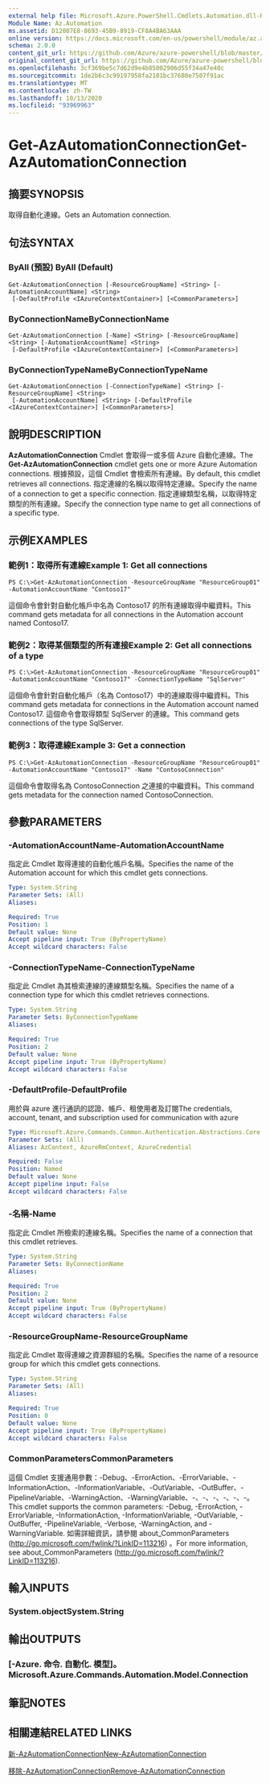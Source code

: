 ```yaml
---
external help file: Microsoft.Azure.PowerShell.Cmdlets.Automation.dll-Help.xml
Module Name: Az.Automation
ms.assetid: D12007E8-8693-45B9-8919-CF8A4BA63AAA
online version: https://docs.microsoft.com/en-us/powershell/module/az.automation/get-azautomationconnection
schema: 2.0.0
content_git_url: https://github.com/Azure/azure-powershell/blob/master/src/Automation/Automation/help/Get-AzAutomationConnection.md
original_content_git_url: https://github.com/Azure/azure-powershell/blob/master/src/Automation/Automation/help/Get-AzAutomationConnection.md
ms.openlocfilehash: 3cf369be5c7d62d9e4b85002906d55f34a47e40c
ms.sourcegitcommit: 1de2b6c3c99197958fa2101bc37680e7507f91ac
ms.translationtype: MT
ms.contentlocale: zh-TW
ms.lasthandoff: 10/13/2020
ms.locfileid: "93969963"
---
```

# <span data-ttu-id="cc8cd-101">Get-AzAutomationConnection</span><span class="sxs-lookup"><span data-stu-id="cc8cd-101">Get-AzAutomationConnection</span></span>

## <span data-ttu-id="cc8cd-102">摘要</span><span class="sxs-lookup"><span data-stu-id="cc8cd-102">SYNOPSIS</span></span>
<span data-ttu-id="cc8cd-103">取得自動化連線。</span><span class="sxs-lookup"><span data-stu-id="cc8cd-103">Gets an Automation connection.</span></span>

## <span data-ttu-id="cc8cd-104">句法</span><span class="sxs-lookup"><span data-stu-id="cc8cd-104">SYNTAX</span></span>

### <span data-ttu-id="cc8cd-105">ByAll (預設) </span><span class="sxs-lookup"><span data-stu-id="cc8cd-105">ByAll (Default)</span></span>
```
Get-AzAutomationConnection [-ResourceGroupName] <String> [-AutomationAccountName] <String>
 [-DefaultProfile <IAzureContextContainer>] [<CommonParameters>]
```

### <span data-ttu-id="cc8cd-106">ByConnectionName</span><span class="sxs-lookup"><span data-stu-id="cc8cd-106">ByConnectionName</span></span>
```
Get-AzAutomationConnection [-Name] <String> [-ResourceGroupName] <String> [-AutomationAccountName] <String>
 [-DefaultProfile <IAzureContextContainer>] [<CommonParameters>]
```

### <span data-ttu-id="cc8cd-107">ByConnectionTypeName</span><span class="sxs-lookup"><span data-stu-id="cc8cd-107">ByConnectionTypeName</span></span>
```
Get-AzAutomationConnection [-ConnectionTypeName] <String> [-ResourceGroupName] <String>
 [-AutomationAccountName] <String> [-DefaultProfile <IAzureContextContainer>] [<CommonParameters>]
```

## <span data-ttu-id="cc8cd-108">說明</span><span class="sxs-lookup"><span data-stu-id="cc8cd-108">DESCRIPTION</span></span>
<span data-ttu-id="cc8cd-109">**AzAutomationConnection** Cmdlet 會取得一或多個 Azure 自動化連線。</span><span class="sxs-lookup"><span data-stu-id="cc8cd-109">The **Get-AzAutomationConnection** cmdlet gets one or more Azure Automation connections.</span></span>
<span data-ttu-id="cc8cd-110">根據預設，這個 Cmdlet 會檢索所有連線。</span><span class="sxs-lookup"><span data-stu-id="cc8cd-110">By default, this cmdlet retrieves all connections.</span></span>
<span data-ttu-id="cc8cd-111">指定連線的名稱以取得特定連線。</span><span class="sxs-lookup"><span data-stu-id="cc8cd-111">Specify the name of a connection to get a specific connection.</span></span>
<span data-ttu-id="cc8cd-112">指定連線類型名稱，以取得特定類型的所有連線。</span><span class="sxs-lookup"><span data-stu-id="cc8cd-112">Specify the connection type name to get all connections of a specific type.</span></span>

## <span data-ttu-id="cc8cd-113">示例</span><span class="sxs-lookup"><span data-stu-id="cc8cd-113">EXAMPLES</span></span>

### <span data-ttu-id="cc8cd-114">範例1：取得所有連線</span><span class="sxs-lookup"><span data-stu-id="cc8cd-114">Example 1: Get all connections</span></span>
```
PS C:\>Get-AzAutomationConnection -ResourceGroupName "ResourceGroup01" -AutomationAccountName "Contoso17"
```

<span data-ttu-id="cc8cd-115">這個命令會針對自動化帳戶中名為 Contoso17 的所有連線取得中繼資料。</span><span class="sxs-lookup"><span data-stu-id="cc8cd-115">This command gets metadata for all connections in the Automation account named Contoso17.</span></span>

### <span data-ttu-id="cc8cd-116">範例2：取得某個類型的所有連接</span><span class="sxs-lookup"><span data-stu-id="cc8cd-116">Example 2: Get all connections of a type</span></span>
```
PS C:\>Get-AzAutomationConnection -ResourceGroupName "ResourceGroup01" -AutomationAccountName "Contoso17" -ConnectionTypeName "SqlServer"
```

<span data-ttu-id="cc8cd-117">這個命令會針對自動化帳戶（名為 Contoso17）中的連線取得中繼資料。</span><span class="sxs-lookup"><span data-stu-id="cc8cd-117">This command gets metadata for connections in the Automation account named Contoso17.</span></span>
<span data-ttu-id="cc8cd-118">這個命令會取得類型 SqlServer 的連線。</span><span class="sxs-lookup"><span data-stu-id="cc8cd-118">This command gets connections of the type SqlServer.</span></span>

### <span data-ttu-id="cc8cd-119">範例3：取得連線</span><span class="sxs-lookup"><span data-stu-id="cc8cd-119">Example 3: Get a connection</span></span>
```
PS C:\>Get-AzAutomationConnection -ResourceGroupName "ResourceGroup01" -AutomationAccountName "Contoso17" -Name "ContosoConnection"
```

<span data-ttu-id="cc8cd-120">這個命令會取得名為 ContosoConnection 之連接的中繼資料。</span><span class="sxs-lookup"><span data-stu-id="cc8cd-120">This command gets metadata for the connection named ContosoConnection.</span></span>

## <span data-ttu-id="cc8cd-121">參數</span><span class="sxs-lookup"><span data-stu-id="cc8cd-121">PARAMETERS</span></span>

### <span data-ttu-id="cc8cd-122">-AutomationAccountName</span><span class="sxs-lookup"><span data-stu-id="cc8cd-122">-AutomationAccountName</span></span>
<span data-ttu-id="cc8cd-123">指定此 Cmdlet 取得連接的自動化帳戶名稱。</span><span class="sxs-lookup"><span data-stu-id="cc8cd-123">Specifies the name of the Automation account for which this cmdlet gets connections.</span></span>

```yaml
Type: System.String
Parameter Sets: (All)
Aliases:

Required: True
Position: 1
Default value: None
Accept pipeline input: True (ByPropertyName)
Accept wildcard characters: False
```

### <span data-ttu-id="cc8cd-124">-ConnectionTypeName</span><span class="sxs-lookup"><span data-stu-id="cc8cd-124">-ConnectionTypeName</span></span>
<span data-ttu-id="cc8cd-125">指定此 Cmdlet 為其檢索連線的連線類型名稱。</span><span class="sxs-lookup"><span data-stu-id="cc8cd-125">Specifies the name of a connection type for which this cmdlet retrieves connections.</span></span>

```yaml
Type: System.String
Parameter Sets: ByConnectionTypeName
Aliases:

Required: True
Position: 2
Default value: None
Accept pipeline input: True (ByPropertyName)
Accept wildcard characters: False
```

### <span data-ttu-id="cc8cd-126">-DefaultProfile</span><span class="sxs-lookup"><span data-stu-id="cc8cd-126">-DefaultProfile</span></span>
<span data-ttu-id="cc8cd-127">用於與 azure 進行通訊的認證、帳戶、租使用者及訂閱</span><span class="sxs-lookup"><span data-stu-id="cc8cd-127">The credentials, account, tenant, and subscription used for communication with azure</span></span>

```yaml
Type: Microsoft.Azure.Commands.Common.Authentication.Abstractions.Core.IAzureContextContainer
Parameter Sets: (All)
Aliases: AzContext, AzureRmContext, AzureCredential

Required: False
Position: Named
Default value: None
Accept pipeline input: False
Accept wildcard characters: False
```

### <span data-ttu-id="cc8cd-128">-名稱</span><span class="sxs-lookup"><span data-stu-id="cc8cd-128">-Name</span></span>
<span data-ttu-id="cc8cd-129">指定此 Cmdlet 所檢索的連線名稱。</span><span class="sxs-lookup"><span data-stu-id="cc8cd-129">Specifies the name of a connection that this cmdlet retrieves.</span></span>

```yaml
Type: System.String
Parameter Sets: ByConnectionName
Aliases:

Required: True
Position: 2
Default value: None
Accept pipeline input: True (ByPropertyName)
Accept wildcard characters: False
```

### <span data-ttu-id="cc8cd-130">-ResourceGroupName</span><span class="sxs-lookup"><span data-stu-id="cc8cd-130">-ResourceGroupName</span></span>
<span data-ttu-id="cc8cd-131">指定此 Cmdlet 取得連線之資源群組的名稱。</span><span class="sxs-lookup"><span data-stu-id="cc8cd-131">Specifies the name of a resource group for which this cmdlet gets connections.</span></span>

```yaml
Type: System.String
Parameter Sets: (All)
Aliases:

Required: True
Position: 0
Default value: None
Accept pipeline input: True (ByPropertyName)
Accept wildcard characters: False
```

### <span data-ttu-id="cc8cd-132">CommonParameters</span><span class="sxs-lookup"><span data-stu-id="cc8cd-132">CommonParameters</span></span>
<span data-ttu-id="cc8cd-133">這個 Cmdlet 支援通用參數：-Debug、-ErrorAction、-ErrorVariable、-InformationAction、-InformationVariable、-OutVariable、-OutBuffer、-PipelineVariable、-WarningAction、-WarningVariable、-、-、-、-、-、-。</span><span class="sxs-lookup"><span data-stu-id="cc8cd-133">This cmdlet supports the common parameters: -Debug, -ErrorAction, -ErrorVariable, -InformationAction, -InformationVariable, -OutVariable, -OutBuffer, -PipelineVariable, -Verbose, -WarningAction, and -WarningVariable.</span></span> <span data-ttu-id="cc8cd-134">如需詳細資訊，請參閱 about_CommonParameters (http://go.microsoft.com/fwlink/?LinkID=113216) 。</span><span class="sxs-lookup"><span data-stu-id="cc8cd-134">For more information, see about_CommonParameters (http://go.microsoft.com/fwlink/?LinkID=113216).</span></span>

## <span data-ttu-id="cc8cd-135">輸入</span><span class="sxs-lookup"><span data-stu-id="cc8cd-135">INPUTS</span></span>

### <span data-ttu-id="cc8cd-136">System.object</span><span class="sxs-lookup"><span data-stu-id="cc8cd-136">System.String</span></span>

## <span data-ttu-id="cc8cd-137">輸出</span><span class="sxs-lookup"><span data-stu-id="cc8cd-137">OUTPUTS</span></span>

### <span data-ttu-id="cc8cd-138">[-Azure. 命令. 自動化. 模型]。</span><span class="sxs-lookup"><span data-stu-id="cc8cd-138">Microsoft.Azure.Commands.Automation.Model.Connection</span></span>

## <span data-ttu-id="cc8cd-139">筆記</span><span class="sxs-lookup"><span data-stu-id="cc8cd-139">NOTES</span></span>

## <span data-ttu-id="cc8cd-140">相關連結</span><span class="sxs-lookup"><span data-stu-id="cc8cd-140">RELATED LINKS</span></span>

[<span data-ttu-id="cc8cd-141">新-AzAutomationConnection</span><span class="sxs-lookup"><span data-stu-id="cc8cd-141">New-AzAutomationConnection</span></span>](./New-AzAutomationConnection.md)

[<span data-ttu-id="cc8cd-142">移除-AzAutomationConnection</span><span class="sxs-lookup"><span data-stu-id="cc8cd-142">Remove-AzAutomationConnection</span></span>](./Remove-AzAutomationConnection.md)


